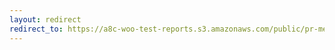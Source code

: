 ```yaml
---
layout: redirect
redirect_to: https://a8c-woo-test-reports.s3.amazonaws.com/public/pr-merge/44652/e2e/index.html
---
```

